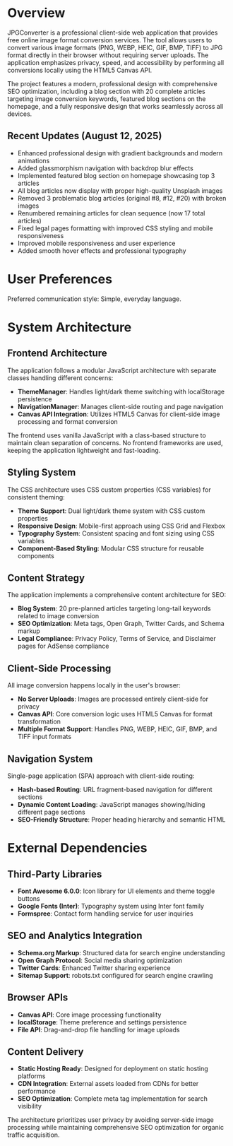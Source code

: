 # Overview

JPGConverter is a professional client-side web application that provides free online image format conversion services. The tool allows users to convert various image formats (PNG, WEBP, HEIC, GIF, BMP, TIFF) to JPG format directly in their browser without requiring server uploads. The application emphasizes privacy, speed, and accessibility by performing all conversions locally using the HTML5 Canvas API.

The project features a modern, professional design with comprehensive SEO optimization, including a blog section with 20 complete articles targeting image conversion keywords, featured blog sections on the homepage, and a fully responsive design that works seamlessly across all devices.

## Recent Updates (August 12, 2025)
- Enhanced professional design with gradient backgrounds and modern animations
- Added glassmorphism navigation with backdrop blur effects
- Implemented featured blog section on homepage showcasing top 3 articles
- All blog articles now display with proper high-quality Unsplash images
- Removed 3 problematic blog articles (original #8, #12, #20) with broken images
- Renumbered remaining articles for clean sequence (now 17 total articles)
- Fixed legal pages formatting with improved CSS styling and mobile responsiveness
- Improved mobile responsiveness and user experience
- Added smooth hover effects and professional typography

# User Preferences

Preferred communication style: Simple, everyday language.

# System Architecture

## Frontend Architecture
The application follows a modular JavaScript architecture with separate classes handling different concerns:

- **ThemeManager**: Handles light/dark theme switching with localStorage persistence
- **NavigationManager**: Manages client-side routing and page navigation
- **Canvas API Integration**: Utilizes HTML5 Canvas for client-side image processing and format conversion

The frontend uses vanilla JavaScript with a class-based structure to maintain clean separation of concerns. No frontend frameworks are used, keeping the application lightweight and fast-loading.

## Styling System
The CSS architecture uses CSS custom properties (CSS variables) for consistent theming:

- **Theme Support**: Dual light/dark theme system with CSS custom properties
- **Responsive Design**: Mobile-first approach using CSS Grid and Flexbox
- **Typography System**: Consistent spacing and font sizing using CSS variables
- **Component-Based Styling**: Modular CSS structure for reusable components

## Content Strategy
The application implements a comprehensive content architecture for SEO:

- **Blog System**: 20 pre-planned articles targeting long-tail keywords related to image conversion
- **SEO Optimization**: Meta tags, Open Graph, Twitter Cards, and Schema markup
- **Legal Compliance**: Privacy Policy, Terms of Service, and Disclaimer pages for AdSense compliance

## Client-Side Processing
All image conversion happens locally in the user's browser:

- **No Server Uploads**: Images are processed entirely client-side for privacy
- **Canvas API**: Core conversion logic uses HTML5 Canvas for format transformation
- **Multiple Format Support**: Handles PNG, WEBP, HEIC, GIF, BMP, and TIFF input formats

## Navigation System
Single-page application (SPA) approach with client-side routing:

- **Hash-based Routing**: URL fragment-based navigation for different sections
- **Dynamic Content Loading**: JavaScript manages showing/hiding different page sections
- **SEO-Friendly Structure**: Proper heading hierarchy and semantic HTML

# External Dependencies

## Third-Party Libraries
- **Font Awesome 6.0.0**: Icon library for UI elements and theme toggle buttons
- **Google Fonts (Inter)**: Typography system using Inter font family
- **Formspree**: Contact form handling service for user inquiries

## SEO and Analytics Integration
- **Schema.org Markup**: Structured data for search engine understanding
- **Open Graph Protocol**: Social media sharing optimization
- **Twitter Cards**: Enhanced Twitter sharing experience
- **Sitemap Support**: robots.txt configured for search engine crawling

## Browser APIs
- **Canvas API**: Core image processing functionality
- **localStorage**: Theme preference and settings persistence
- **File API**: Drag-and-drop file handling for image uploads

## Content Delivery
- **Static Hosting Ready**: Designed for deployment on static hosting platforms
- **CDN Integration**: External assets loaded from CDNs for better performance
- **SEO Optimization**: Complete meta tag implementation for search visibility

The architecture prioritizes user privacy by avoiding server-side image processing while maintaining comprehensive SEO optimization for organic traffic acquisition.